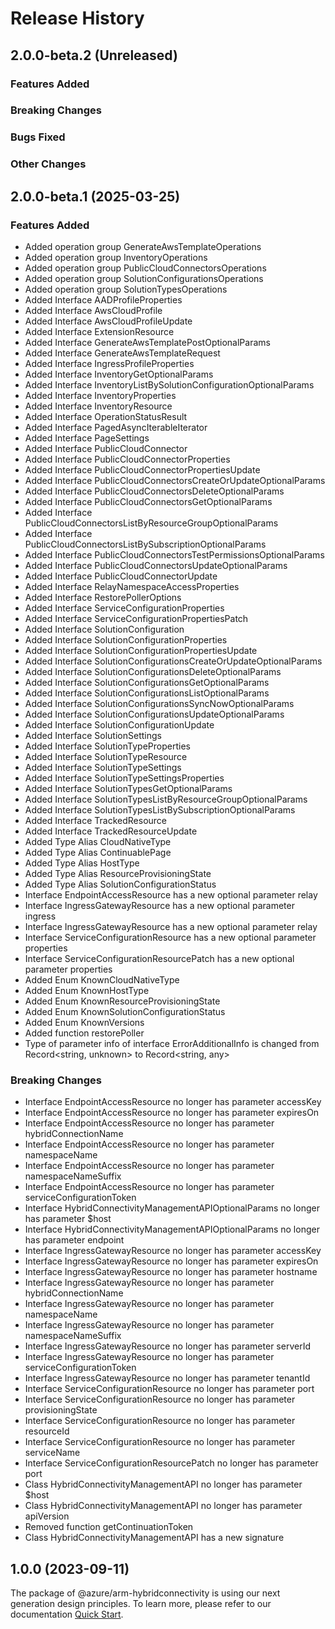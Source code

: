 # Release History

## 2.0.0-beta.2 (Unreleased)

### Features Added

### Breaking Changes

### Bugs Fixed

### Other Changes

## 2.0.0-beta.1 (2025-03-25)
    
### Features Added

  - Added operation group GenerateAwsTemplateOperations
  - Added operation group InventoryOperations
  - Added operation group PublicCloudConnectorsOperations
  - Added operation group SolutionConfigurationsOperations
  - Added operation group SolutionTypesOperations
  - Added Interface AADProfileProperties
  - Added Interface AwsCloudProfile
  - Added Interface AwsCloudProfileUpdate
  - Added Interface ExtensionResource
  - Added Interface GenerateAwsTemplatePostOptionalParams
  - Added Interface GenerateAwsTemplateRequest
  - Added Interface IngressProfileProperties
  - Added Interface InventoryGetOptionalParams
  - Added Interface InventoryListBySolutionConfigurationOptionalParams
  - Added Interface InventoryProperties
  - Added Interface InventoryResource
  - Added Interface OperationStatusResult
  - Added Interface PagedAsyncIterableIterator
  - Added Interface PageSettings
  - Added Interface PublicCloudConnector
  - Added Interface PublicCloudConnectorProperties
  - Added Interface PublicCloudConnectorPropertiesUpdate
  - Added Interface PublicCloudConnectorsCreateOrUpdateOptionalParams
  - Added Interface PublicCloudConnectorsDeleteOptionalParams
  - Added Interface PublicCloudConnectorsGetOptionalParams
  - Added Interface PublicCloudConnectorsListByResourceGroupOptionalParams
  - Added Interface PublicCloudConnectorsListBySubscriptionOptionalParams
  - Added Interface PublicCloudConnectorsTestPermissionsOptionalParams
  - Added Interface PublicCloudConnectorsUpdateOptionalParams
  - Added Interface PublicCloudConnectorUpdate
  - Added Interface RelayNamespaceAccessProperties
  - Added Interface RestorePollerOptions
  - Added Interface ServiceConfigurationProperties
  - Added Interface ServiceConfigurationPropertiesPatch
  - Added Interface SolutionConfiguration
  - Added Interface SolutionConfigurationProperties
  - Added Interface SolutionConfigurationPropertiesUpdate
  - Added Interface SolutionConfigurationsCreateOrUpdateOptionalParams
  - Added Interface SolutionConfigurationsDeleteOptionalParams
  - Added Interface SolutionConfigurationsGetOptionalParams
  - Added Interface SolutionConfigurationsListOptionalParams
  - Added Interface SolutionConfigurationsSyncNowOptionalParams
  - Added Interface SolutionConfigurationsUpdateOptionalParams
  - Added Interface SolutionConfigurationUpdate
  - Added Interface SolutionSettings
  - Added Interface SolutionTypeProperties
  - Added Interface SolutionTypeResource
  - Added Interface SolutionTypeSettings
  - Added Interface SolutionTypeSettingsProperties
  - Added Interface SolutionTypesGetOptionalParams
  - Added Interface SolutionTypesListByResourceGroupOptionalParams
  - Added Interface SolutionTypesListBySubscriptionOptionalParams
  - Added Interface TrackedResource
  - Added Interface TrackedResourceUpdate
  - Added Type Alias CloudNativeType
  - Added Type Alias ContinuablePage
  - Added Type Alias HostType
  - Added Type Alias ResourceProvisioningState
  - Added Type Alias SolutionConfigurationStatus
  - Interface EndpointAccessResource has a new optional parameter relay
  - Interface IngressGatewayResource has a new optional parameter ingress
  - Interface IngressGatewayResource has a new optional parameter relay
  - Interface ServiceConfigurationResource has a new optional parameter properties
  - Interface ServiceConfigurationResourcePatch has a new optional parameter properties
  - Added Enum KnownCloudNativeType
  - Added Enum KnownHostType
  - Added Enum KnownResourceProvisioningState
  - Added Enum KnownSolutionConfigurationStatus
  - Added Enum KnownVersions
  - Added function restorePoller
  - Type of parameter info of interface ErrorAdditionalInfo is changed from Record<string, unknown> to Record<string, any>

### Breaking Changes

  - Interface EndpointAccessResource no longer has parameter accessKey
  - Interface EndpointAccessResource no longer has parameter expiresOn
  - Interface EndpointAccessResource no longer has parameter hybridConnectionName
  - Interface EndpointAccessResource no longer has parameter namespaceName
  - Interface EndpointAccessResource no longer has parameter namespaceNameSuffix
  - Interface EndpointAccessResource no longer has parameter serviceConfigurationToken
  - Interface HybridConnectivityManagementAPIOptionalParams no longer has parameter $host
  - Interface HybridConnectivityManagementAPIOptionalParams no longer has parameter endpoint
  - Interface IngressGatewayResource no longer has parameter accessKey
  - Interface IngressGatewayResource no longer has parameter expiresOn
  - Interface IngressGatewayResource no longer has parameter hostname
  - Interface IngressGatewayResource no longer has parameter hybridConnectionName
  - Interface IngressGatewayResource no longer has parameter namespaceName
  - Interface IngressGatewayResource no longer has parameter namespaceNameSuffix
  - Interface IngressGatewayResource no longer has parameter serverId
  - Interface IngressGatewayResource no longer has parameter serviceConfigurationToken
  - Interface IngressGatewayResource no longer has parameter tenantId
  - Interface ServiceConfigurationResource no longer has parameter port
  - Interface ServiceConfigurationResource no longer has parameter provisioningState
  - Interface ServiceConfigurationResource no longer has parameter resourceId
  - Interface ServiceConfigurationResource no longer has parameter serviceName
  - Interface ServiceConfigurationResourcePatch no longer has parameter port
  - Class HybridConnectivityManagementAPI no longer has parameter $host
  - Class HybridConnectivityManagementAPI no longer has parameter apiVersion
  - Removed function getContinuationToken
  - Class HybridConnectivityManagementAPI has a new signature

    
## 1.0.0 (2023-09-11)

The package of @azure/arm-hybridconnectivity is using our next generation design principles. To learn more, please refer to our documentation [Quick Start](https://aka.ms/azsdk/js/mgmt/quickstart).
